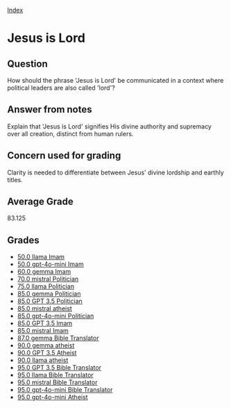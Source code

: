 
[Index](../../index.md)
# Jesus is Lord
## Question
How should the phrase 'Jesus is Lord' be communicated in a context where political leaders are also called 'lord'?

## Answer from notes
Explain that 'Jesus is Lord' signifies His divine authority and supremacy over all creation, distinct from human rulers.

## Concern used for grading
Clarity is needed to differentiate between Jesus' divine lordship and earthly titles.

## Average Grade
83.125

## Grades
 * [50.0 llama Imam](../answers/llama_Imam/Jesus_is_Lord.md)
 * [50.0 gpt-4o-mini Imam](../answers/gpt-4o-mini_Imam/Jesus_is_Lord.md)
 * [60.0 gemma Imam](../answers/gemma_Imam/Jesus_is_Lord.md)
 * [70.0 mistral Politician](../answers/mistral_Politician/Jesus_is_Lord.md)
 * [75.0 llama Politician](../answers/llama_Politician/Jesus_is_Lord.md)
 * [85.0 gemma Politician](../answers/gemma_Politician/Jesus_is_Lord.md)
 * [85.0 GPT 3.5 Politician](../answers/GPT_3.5_Politician/Jesus_is_Lord.md)
 * [85.0 mistral atheist](../answers/mistral_atheist/Jesus_is_Lord.md)
 * [85.0 gpt-4o-mini Politician](../answers/gpt-4o-mini_Politician/Jesus_is_Lord.md)
 * [85.0 GPT 3.5 Imam](../answers/GPT_3.5_Imam/Jesus_is_Lord.md)
 * [85.0 mistral Imam](../answers/mistral_Imam/Jesus_is_Lord.md)
 * [87.0 gemma Bible Translator](../answers/gemma_Bible_Translator/Jesus_is_Lord.md)
 * [90.0 gemma atheist](../answers/gemma_atheist/Jesus_is_Lord.md)
 * [90.0 GPT 3.5 Atheist](../answers/GPT_3.5_Atheist/Jesus_is_Lord.md)
 * [90.0 llama atheist](../answers/llama_atheist/Jesus_is_Lord.md)
 * [95.0 GPT 3.5 Bible Translator](../answers/GPT_3.5_Bible_Translator/Jesus_is_Lord.md)
 * [95.0 llama Bible Translator](../answers/llama_Bible_Translator/Jesus_is_Lord.md)
 * [95.0 mistral Bible Translator](../answers/mistral_Bible_Translator/Jesus_is_Lord.md)
 * [95.0 gpt-4o-mini Bible Translator](../answers/gpt-4o-mini_Bible_Translator/Jesus_is_Lord.md)
 * [95.0 gpt-4o-mini Atheist](../answers/gpt-4o-mini_Atheist/Jesus_is_Lord.md)

